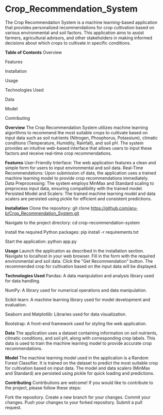 # Crop_Recommendation_System
The Crop Recommendation System is a machine learning-based application that provides personalized recommendations for crop cultivation based on various environmental and soil factors. This application aims to assist farmers, agricultural advisors, and other stakeholders in making informed decisions about which crops to cultivate in specific conditions.

**Table of Contents**
Overview

Features

Installation

Usage

Technologies Used

Data

Model

Contributing

**Overview**
The Crop Recommendation System utilizes machine learning algorithms to recommend the most suitable crops to cultivate based on input data such as soil nutrients (Nitrogen, Phosphorus, Potassium), climatic conditions (Temperature, Humidity, Rainfall), and soil pH. The system provides an intuitive web-based interface that allows users to input these factors and receive real-time crop recommendations.

**Features**
User-Friendly Interface: The web application features a clean and simple form for users to input environmental and soil data. Real-Time Recommendations: Upon submission of data, the application uses a trained machine learning model to provide crop recommendations immediately. Data Preprocessing: The system employs MinMax and Standard scaling to preprocess input data, ensuring compatibility with the trained model. Persisted Model and Scalers: The trained machine learning model and data scalers are persisted using pickle for efficient and consistent predictions.

**Installation**
Clone the repository:
git clone https://github.com/aru-b/Crop_Recommendation_System.git

Navigate to the project directory:
cd crop-recommendation-system

Install the required Python packages:
pip install -r requirements.txt

Start the application:
python app.py

**Usage**
Launch the application as described in the installation section. Navigate to localhost in your web browser. Fill in the form with the required environmental and soil data. Click the "Get Recommendation" button. The recommended crop for cultivation based on the input data will be displayed.

**Technologies Used**
Pandas: A data manipulation and analysis library used for data handling.

NumPy: A library used for numerical operations and data manipulation.

Scikit-learn: A machine learning library used for model development and evaluation.

Seaborn and Matplotlib: Libraries used for data visualization.

Bootstrap: A front-end framework used for styling the web application.

**Data**
The application uses a dataset containing information on soil nutrients, climatic conditions, and soil pH, along with corresponding crop labels. This data is used to train the machine learning model to provide accurate crop recommendations.

**Model**
The machine learning model used in the application is a Random Forest Classifier. It is trained on the dataset to predict the most suitable crop for cultivation based on input data. The model and data scalers (MinMax and Standard) are persisted using pickle for quick loading and predictions.

**Contributing**
Contributions are welcome! If you would like to contribute to the project, please follow these steps:

Fork the repository. Create a new branch for your changes. Commit your changes. Push your changes to your forked repository. Submit a pull request.

